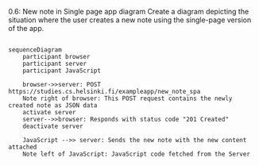 0.6: New note in Single page app diagram
Create a diagram depicting the situation where the user creates a new note using the single-page version of the app.

```mermaid

sequenceDiagram
    participant browser
    participant server
    participant JavaScript
  
    browser->>server: POST https://studies.cs.helsinki.fi/exampleapp/new_note_spa
    Note right of browser: This POST request contains the newly created note as JSON data
    activate server
    server-->>browser: Responds with status code "201 Created"
    deactivate server

    JavaScript -->> server: Sends the new note with the new content attached
    Note left of JavaScript: JavaScript code fetched from the Server
```
